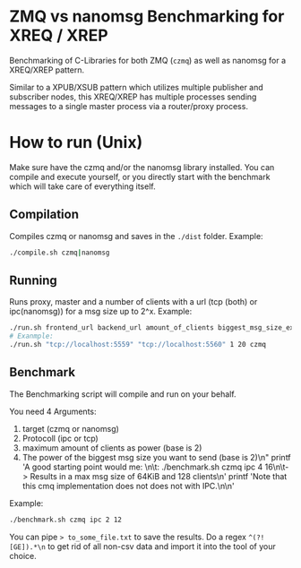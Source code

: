 # ZMQ vs nanomsg Benchmarking for XREQ / XREP

Benchmarking of C-Libraries for both ZMQ (`czmq`) as well as nanomsg for a XREQ/XREP pattern.

Similar to a XPUB/XSUB pattern which utilizes multiple publisher and subscriber nodes, this XREQ/XREP has multiple processes sending messages to a single master process via a router/proxy process. 

# How to run (Unix)

Make sure have the czmq and/or the nanomsg library installed. You can compile and execute yourself, or you directly start with the benchmark which will take care of everything itself.


## Compilation
Compiles czmq or nanomsg and saves in the `./dist` folder. Example:
```bash
./compile.sh czmq|nanomsg
```


## Running
Runs proxy, master and a number of clients with a url (tcp (both) or ipc(nanomsg)) for a msg size up to 2^x. Example:
```bash
./run.sh frontend_url backend_url amount_of_clients biggest_msg_size_exponent czmq|nanomsg
# Exanmple:
./run.sh "tcp://localhost:5559" "tcp://localhost:5560" 1 20 czmq
```

## Benchmark

The Benchmarking script will compile and run on your behalf. 

You need 4 Arguments:
1. target (czmq or nanomsg) 
2. Protocoll (ipc or tcp)
3. maximum amount of clients as power (base is 2)
4. The power of the biggest msg size you want to send (base is 2)\n"
        printf 'A good starting point would me: \n\t: ./benchmark.sh czmq ipc 4 16\n\t-> Results in a max msg size of 64KiB and 128 clients\n'
        printf 'Note that this cmq implementation does not does not with IPC.\n\n'

Example: 
```bash
./benchmark.sh czmq ipc 2 12
```

You can pipe `> to_some_file.txt` to save the results. Do a regex `^(?![GE]).*\n` to get rid of all non-csv data and import it into the tool of your choice. 
